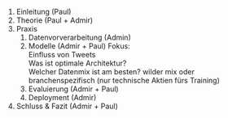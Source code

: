1. Einleitung (Paul)
2. Theorie (Paul + Admir)
3. Praxis
    1. Datenvorverarbeitung (Admin)
    2. Modelle (Admir + Paul)
        Fokus:  
            Einfluss von Tweets  
            Was ist optimale Architektur?  
            Welcher Datenmix ist am besten?
                wilder mix
                oder branchenspezifisch (nur technische Aktien fürs Training)
    3. Evaluierung (Admir + Paul)
    4. Deployment (Admir)
4. Schluss & Fazit (Admir + Paul)
